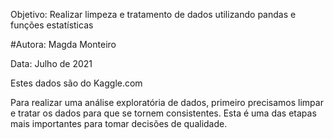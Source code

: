 Objetivo: Realizar limpeza e tratamento de dados utilizando pandas e funções estatísticas

#Autora: Magda Monteiro

Data: Julho de 2021

Estes dados são do Kaggle.com

Para realizar uma análise exploratória de dados, primeiro precisamos limpar e tratar os dados para que se tornem consistentes.
Esta é uma das etapas mais importantes para tomar decisões de qualidade.
